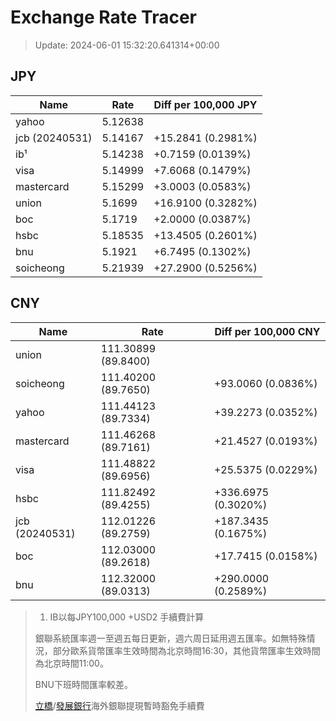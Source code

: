 # Exchange Rate Tracer

> Update: 2024-06-01 15:32:20.641314+00:00

## JPY

| Name           |    Rate | Diff per 100,000 JPY   |
|----------------|---------|------------------------|
| yahoo          | 5.12638 |                        |
| jcb (20240531) | 5.14167 | +15.2841 (0.2981%)     |
| ib¹            | 5.14238 | +0.7159 (0.0139%)      |
| visa           | 5.14999 | +7.6068 (0.1479%)      |
| mastercard     | 5.15299 | +3.0003 (0.0583%)      |
| union          | 5.1699  | +16.9100 (0.3282%)     |
| boc            | 5.1719  | +2.0000 (0.0387%)      |
| hsbc           | 5.18535 | +13.4505 (0.2601%)     |
| bnu            | 5.1921  | +6.7495 (0.1302%)      |
| soicheong      | 5.21939 | +27.2900 (0.5256%)     |

## CNY

| Name           | Rate                | Diff per 100,000 CNY   |
|----------------|---------------------|------------------------|
| union          | 111.30899	(89.8400) |                        |
| soicheong      | 111.40200	(89.7650) | +93.0060 (0.0836%)     |
| yahoo          | 111.44123	(89.7334) | +39.2273 (0.0352%)     |
| mastercard     | 111.46268	(89.7161) | +21.4527 (0.0193%)     |
| visa           | 111.48822	(89.6956) | +25.5375 (0.0229%)     |
| hsbc           | 111.82492	(89.4255) | +336.6975 (0.3020%)    |
| jcb (20240531) | 112.01226	(89.2759) | +187.3435 (0.1675%)    |
| boc            | 112.03000	(89.2618) | +17.7415 (0.0158%)     |
| bnu            | 112.32000	(89.0313) | +290.0000 (0.2589%)    |


> 1. IB以每JPY100,000 +USD2 手續費計算
>
> 銀聯系統匯率週一至週五每日更新，週六周日延用週五匯率。如無特殊情況，部分歐系貨幣匯率生效時間為北京時間16:30，其他貨幣匯率生效時間為北京時間11:00。
>
> BNU下班時間匯率較差。
>
> [立橋](https://www.wlbank.com.mo/uploads/ueditor/file/20181211/1544536513900230.pdf)/[發展銀行](https://www.mdb.com.mo/Service_Charges_20230728.pdf)海外銀聯提現暫時豁免手續費

